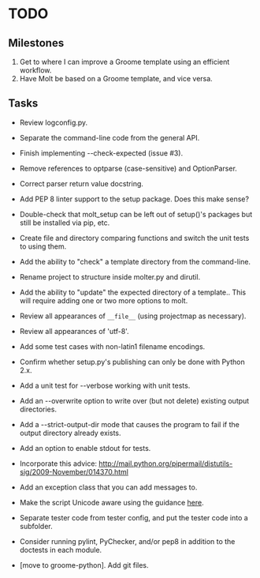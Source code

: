 TODO
====

Milestones
----------

1. Get to where I can improve a Groome template using an efficient workflow.
2. Have Molt be based on a Groome template, and vice versa.

Tasks
-----

* Review logconfig.py.
* Separate the command-line code from the general API.
* Finish implementing --check-expected (issue #3).
* Remove references to optparse (case-sensitive) and OptionParser.
* Correct parser return value docstring.
* Add PEP 8 linter support to the setup package.
  Does this make sense?
* Double-check that molt_setup can be left out of setup()'s packages
  but still be installed via pip, etc.
* Create file and directory comparing functions and switch the unit tests
  to using them.
* Add the ability to "check" a template directory from the command-line.
* Rename project to structure inside molter.py and dirutil.

* Add the ability to "update" the expected directory of a template..
  This will require adding one or two more options to molt.
* Review all appearances of `__file__` (using projectmap as necessary).
* Review all appearances of 'utf-8'.
* Add some test cases with non-latin1 filename encodings.
* Confirm whether setup.py's publishing can only be done with Python 2.x.
* Add a unit test for --verbose working with unit tests.
* Add an --overwrite option to write over (but not delete) existing output
  directories.
* Add a --strict-output-dir mode that causes the program to fail if
  the output directory already exists.
* Add an option to enable stdout for tests.
* Incorporate this advice:
    http://mail.python.org/pipermail/distutils-sig/2009-November/014370.html
* Add an exception class that you can add messages to.
* Make the script Unicode aware using the guidance [here](http://docs.python.org/howto/unicode.html).
* Separate tester code from tester config, and put the tester code into
  a subfolder.
* Consider running pylint, PyChecker, and/or pep8 in addition to the
  doctests in each module.
* [move to groome-python].  Add git files.
